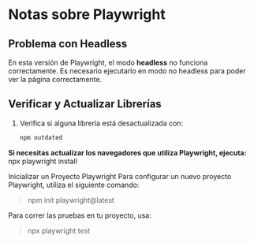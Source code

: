 # Notas sobre Playwright

## Problema con Headless
En esta versión de Playwright, el modo **headless** no funciona correctamente. Es necesario ejecutarlo en modo no headless para poder ver la página correctamente.

## Verificar y Actualizar Librerías
1. Verifica si alguna librería está desactualizada con:
   ```bash
   npm outdated
**Si necesitas actualizar los navegadores que utiliza Playwright, ejecuta:**
npx playwright install

Inicializar un Proyecto Playwright
Para configurar un nuevo proyecto Playwright, utiliza el siguiente comando:

> npm init playwright@latest

Para correr las pruebas en tu proyecto, usa:
> npx playwright test
